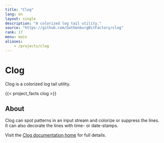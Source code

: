 ```yaml
---
title: "Clog"
lang: en
layout: single
description: "A colorized log tail utility."
source: "https://github.com/GothenburgBitFactory/clog"
rank: 17
menu: main
aliases:
    - /projects/clog
---
```


# Clog

Clog is a colorized log tail utility.

{{< project_facts clog >}}

## About

Clog can spot patterns in an input stream and colorize or suppress the lines.
It can also decorate the lines with time- or date-stamps.

Visit the [Clog documentation home](https://taskwarrior.org/docs/clog) for full details.
